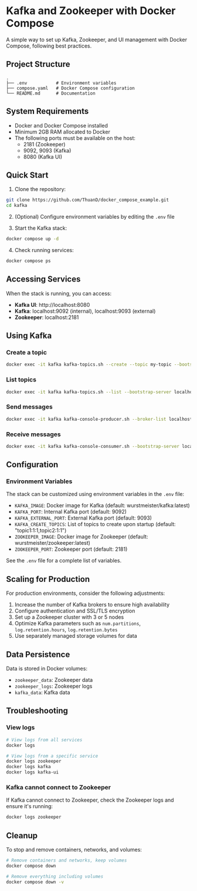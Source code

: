 # Kafka and Zookeeper with Docker Compose

A simple way to set up Kafka, Zookeeper, and UI management with Docker Compose, following best practices.

## Project Structure

```
.
├── .env           # Environment variables
├── compose.yaml   # Docker Compose configuration
└── README.md      # Documentation
```

## System Requirements

- Docker and Docker Compose installed
- Minimum 2GB RAM allocated to Docker
- The following ports must be available on the host:
  - 2181 (Zookeeper)
  - 9092, 9093 (Kafka)
  - 8080 (Kafka UI)

## Quick Start

1. Clone the repository:
```bash
git clone https://github.com/ThuanD/docker_compose_example.git
cd kafka
```

2. (Optional) Configure environment variables by editing the `.env` file

3. Start the Kafka stack:
```bash
docker compose up -d
```

4. Check running services:
```bash
docker compose ps
```

## Accessing Services

When the stack is running, you can access:

- **Kafka UI**: http://localhost:8080
- **Kafka**: localhost:9092 (internal), localhost:9093 (external)
- **Zookeeper**: localhost:2181

## Using Kafka

### Create a topic
```bash
docker exec -it kafka kafka-topics.sh --create --topic my-topic --bootstrap-server localhost:9092 --replication-factor 1 --partitions 1
```

### List topics
```bash
docker exec -it kafka kafka-topics.sh --list --bootstrap-server localhost:9092
```

### Send messages
```bash
docker exec -it kafka kafka-console-producer.sh --broker-list localhost:9092 --topic my-topic
```

### Receive messages
```bash
docker exec -it kafka kafka-console-consumer.sh --bootstrap-server localhost:9092 --topic my-topic --from-beginning
```

## Configuration

### Environment Variables

The stack can be customized using environment variables in the `.env` file:

- `KAFKA_IMAGE`: Docker image for Kafka (default: wurstmeister/kafka:latest)
- `KAFKA_PORT`: Internal Kafka port (default: 9092)
- `KAFKA_EXTERNAL_PORT`: External Kafka port (default: 9093)
- `KAFKA_CREATE_TOPICS`: List of topics to create upon startup (default: "topic1:1:1,topic2:1:1")
- `ZOOKEEPER_IMAGE`: Docker image for Zookeeper (default: wurstmeister/zookeeper:latest)
- `ZOOKEEPER_PORT`: Zookeeper port (default: 2181)

See the `.env` file for a complete list of variables.

## Scaling for Production

For production environments, consider the following adjustments:

1. Increase the number of Kafka brokers to ensure high availability
2. Configure authentication and SSL/TLS encryption
3. Set up a Zookeeper cluster with 3 or 5 nodes
4. Optimize Kafka parameters such as `num.partitions`, `log.retention.hours`, `log.retention.bytes`
5. Use separately managed storage volumes for data

## Data Persistence

Data is stored in Docker volumes:
- `zookeeper_data`: Zookeeper data
- `zookeeper_logs`: Zookeeper logs
- `kafka_data`: Kafka data

## Troubleshooting

### View logs
```bash
# View logs from all services
docker logs

# View logs from a specific service
docker logs zookeeper
docker logs kafka
docker logs kafka-ui
```

### Kafka cannot connect to Zookeeper

If Kafka cannot connect to Zookeeper, check the Zookeeper logs and ensure it's running:

```bash
docker logs zookeeper
```

## Cleanup

To stop and remove containers, networks, and volumes:

```bash
# Remove containers and networks, keep volumes
docker compose down

# Remove everything including volumes
docker compose down -v
```